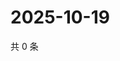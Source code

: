 # 2025-10-19

共 0 条

<!-- BEGIN ZHIHUVIDEO -->
<!-- 最后更新时间 Sun Oct 19 2025 15:09:52 GMT+0800 (China Standard Time) -->

<!-- END ZHIHUVIDEO -->
